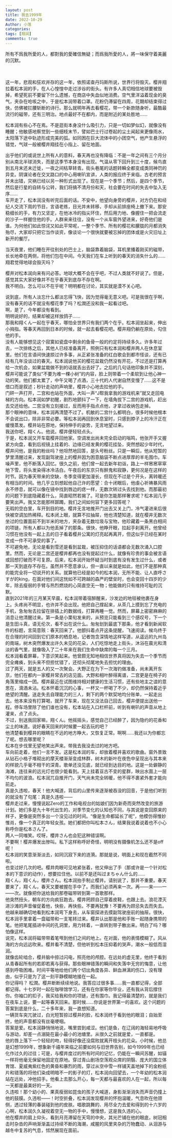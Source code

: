 ```yaml
---
layout: post
title: 我去1999年
date: 2022-10-29
Author: 小落
categories: 
tags: [翔润]
comments: true
--- 
```

所有不爲我所愛的人，都對我的愛確信無疑；而爲我所愛的人，將一味保守着美麗的沉默。
<!-- more -->
<br><br>
这一年，悲观和狂欢并存的这一年，依照诺查丹玛斯所说，世界行将毁灭。樱井翔拉着松本润的手，在人心惶惶中走过涉谷的街头。有许多人真切相信地球要被毁掉，希望死前不要留下什么遗憾，在商店中失血似地消费。空气里洋溢着现金的臭气，夹杂在呛咳之中，于是松本润带着口罩。花粉仍滞留在四周，花期却结束得过快，仿佛被拦腰斩断的诗行。那么就明年再去看樱花，带一个新款随身听，最酷最流行的磁带，还有三明治。地点最好不在都内，而是附近的某处胜地……<br>

松本润有些心不在焉。不是逛街本身没什么吸引力，只是一切如梦似幻，就像没有睡醒；他敏感地察觉到一些细枝末节，譬如巴士行过卷起的尘土闻起来更像雨水，太阳落下途中轨迹形成完美的弧。如同困在巨大流体中的小团空气，他产生悬浮的错觉，气球一般被樱井翔挂在小指上、留在地面。<br>

出乎他们的或说世上所有人的意料，春天再也没有降临：不是一年之间有三个月分别从南北半球消失，而是这季节本身没有出现。气温从零下回升到三十度，候鸟直到五月末还未迁徙，一夜之间枯草转青。街头巷尾的话题转瞬全都变成类同神罚的异变。阴谋论者在交叉路口的中心用喇叭宣讲，人类的报应终于来临，古老的预言并未出错，灾祸已经以另一种形式出现了。现在是一个季节；然后，是四个季节，然后是行星的自转与公转，我们将搞不清月份和天，社会要在时间的失去中坠入无序……<br>
车开走了，松本润没有听完后面的话。不安中，他望向身旁的樱井，对方仍在和经纪人交流下周的节目，言语老练，目光并未转移，手却从前排座椅上撤下来。那安稳细长的手，有力又坚定，在他冰冷的指尖环住，然后用力地、像握住一把会流走的沙子一样握住他的手。人群来来往往，没有一个从车窗外望进来，好奇他们是谁。为何他们如此惊诧又如此平常呢，一整个季节、所有的樱花和朦胧的月都消失殆尽，大家却只把它当作谈资，像谈论一个很快就要被忘掉的团体或是火灾旧址上新开的餐厅。<br>

当天夜里，他们睡在开往别处的巴士上，脑袋靠着脑袋，耳机里播着刚买的磁带，长长地牵在两侧，将他们包在中间。今天我们在车上听到的春天的消失什么的……翔君觉得地球会毁灭吗？<br>

樱井对松本润向来有问必答。地球大概不会在乎吧，不过人类就不好说了。但是，感觉其实大家好像并不在乎春天到底存不存在啊。
<br>
我不明白。怎么可以不在乎呢？明明都在讨论，其实就是漠不关心吧。<br>

说到底，所有人淡忘什么都淡忘得飞快，因为觉得毫无意义吧。可是我很在乎啊，没有春天的话不就没有樱花季了吗？松潤还没和我一起看过吧。
<br>
啊，是了，今年都没有看到。
<br>
明明说好的，结果却被这样放鸽子……
<br>
那我和翔くん一起在乎春天，哪怕全世界只有我们两个在乎。松本润坐起来，伸出小拇指。等春天再回到日本的时候，就一起去看樱花吧。樱井翔仍躺在原处，勾住他的手。
<br>
没有人能够想见这个寂寞如瓷盘中剩余的鱼骨一般的约定将持续多久。许多年过去，一次排练之后，其他人已经准备离开，照例只有松本润和樱井两人在休息室里。他们在言语间快速掠过许多事，从正紧张准备的红白歌会到都市怪谈，还有已经有几年没谈过的春天。松本润说他买的樱花盆栽仍然没有开花，不过还是打算再给一次机会，如果盆栽做不到的话就丢出去好了。之后的几句话他印象并不深刻，樱井可能说了类似“不要为难一棵小树”的内容，脸上则带着一个柔软到让他心神一动的笑。他们都太累了，中午又喝了点酒，三十代的人代谢自然变慢了……这不是借口而是叙述；秒针走动的声响里，樱井小心地去拉他的手。
<br>
门砰一声打开，二宫和也站在外面，大叫一声“J帮我拿我的游戏机来”就又走回电梯的方向。松本润如梦初醒，剧烈地颤抖了一下，在墙角拔下二宫的游戏机，赶出去交还给他。二宫没有立刻接过，反而用手指点点他，才拿过收纳包走掉。
<br>
那个眼神的意味，松本润再清楚不过了。机敏的二宫什么都明白，很多时候他根本不会说出口，除非非常必要。等松本润再回到休息室时，只感到脖子上的冷汗正在缓慢蒸发。樱井站在原地，保持伸手的姿势，无言地望过来。
<br>
我送你吧，翔くん。他说。樱井便轻轻点头。
<br>
于是，松本润又开车载樱井回他家。空调发出尚未完全启动的嗡鸣，他张开手又握紧方向盘，看到后视镜上挂着的、边缘已经发黄的樱花挂坠，突然想起少年时代，樱井问他，是我的粉丝吗？他坦然地回答，是头号粉丝。只是一瞬后，他从短暂的梦里清醒过来，发现副驾驶座上的樱井因为困意脑袋不断点进厚厚的羊毛围巾。车噪声里，他不断落入回忆。很久之前，他们曾一起去新年初诣，路上一样窸窸窣窣地下雪，将头发染得冰冷洁白。午夜后的东京只有醉鬼和寂静，更何况是在这样的时节。因为春天带来的空缺，冬季变得更加漫长，但现在不过是个开头，离转暖还有相当的时间。他几乎立刻想起他自己许的愿望：合十闭眼后，他虔心祈祷暴风雨永不停息，就可以像在镜中找到唇边的痣一样，无数次转过头去找到他。而那最初的问题下到底隐藏着什么，简直昭然若揭了。可是你怎能那样奢求呢？松本润几乎要笑出声。我又怎能那样踯躅，我们之间如何容下更多回答呢？
<br>
无瑕的空白里，车开到目的地。樱井无言地推开门出去又关上门，冷气灌进来后很快被空调加热稀释。松本闭上眼，就算不拉抽屉，他也清楚知道，就在樱井无数次坐过的位置面前不到半米的地方，夹杂着无数垃圾与宝物，他珍藏着一条黑白相间的项链，所有人都以为他丢掉了的那条。很快，他睁开眼，拉起手刹离开。他曾经习惯在他没有一起上去的日子看着樱井公寓的灯亮起再离开，但这似乎已经在某时变成一件不可承受的事了。
<br>
不可避免地，无论是看到雪还是看到盆栽，被压抑住的话语都会无数次涌入口腔里。然而，无论是二宫还是樱井都再也没有提起过什么，就像有珍贵的事会被言语或回想打破而不可复原。后来，松本润开始怀疑当时到底有没有发生过什么，或者那一天到底存不存在。虽然并不愿意承认，但一直以来就是如此，他们不是那种真的能完全将一切说开的关系。就算他已经是如今的松本润，无所不能、让人直呼さすが的king，在面对他们间这恍如不可跨越的森严的壁垒时，也会变回十四岁的少年，除去瘦弱的手臂与热烈燃烧的心简直空无一物；他能做的只有维持可耻的沉默。
<br>
直到2021年的三月某天早晨，松本润带着宿醉醒来，沙发边的地毯被他裹在身上。头疼尚不明显，也许并不会出现。他把自己撑起来，从茶几上摸到忘了充电的手机，急匆匆去拉留在排插上的数据线，打算再睡一觉。然而，屏幕上密密麻麻的消息让他清醒过来。第一条是小栗旬发来的，从预览只能看到三个感叹号，下一个是生田斗真，语无伦次，看不出在说什么。匆匆划到最底下那条，他才看到新闻软件的标题，言简意赅：春天回来了。他颤抖着点开这条提醒，飞速阅读。候鸟终于在合理的时间回到它们原本的栖息地，记者饱含深情地这样写道，从遥远的九州岛的南端，树木突然爆发出许久未见的花朵，人们吃惊地走上街头，沐浴在晨光和清淡的香气里，就像吸入了二十年来在我们生命中缺席的每一个三月。
<br>
松本润看着屏幕，下意识笑起来。他曾颇无知地相信世界真将因为失去一个季节而完全瘫痪，到头来不但担忧错了，还彻头彻尾地失去担忧的理由。
<br>
过了两天，就是五人的又一次聚会。大野正在为下一次海钓做准备，尚未离开东京，他们在都内一家樱井常去的店见面。大野和相叶醉得离谱，二宫更是在椅子的角落里缩成一团。樱井最近在试图维持相对健康的生活习惯，还有些地主之谊的意思在，滴酒未沾。松本怀着沉沉的心事，一杯又一杯喝了不少，却仍然保持着近乎绝望的清醒。送走失去自理能力的三人，剩下的两个默契地均分账单，一起走出去。他本来没有打算喝，就开了车来，现在又没法自己回去，樱井便提出送他一程。停车场里除了他们谁也没有，松本站在入口栏杆前，听到有喇叭的声音从地上灌来，点了点头。
<br>
不过，别送我回家嘛，翔くん。他摇摇头，感觉自己已经醉了，因为隐约的花香和尘土的味道。说好春天回来的时候要一起去玩的吧？
<br>
他清楚看到樱井的眼睛在不远的地方睁大，又恢复正常。啊啊……我还以为你都忘了呢。想去哪里呢？
<br>
松本在步伐里无望地笑出声来。带我去我没去过的地方吧。
<br>
车向前走着，他们一言不发。这是松本润的车，却放着樱井喜欢的歌曲。窗外景致从钻石小格子堆砌出的摩天楼渐渐变成林群，树木的新叶在夜色中呈现出与其本来的样貌几乎毫不相干的深青。歌单还没见底，就已经到达目的地。这是一处僻静的海滩，连往来的远光灯也很少能看到。天上挂着亘古不变的星群，映出水面上一层不均匀的波浪。松本润兀自推开门，天气尚未完全转暖，他不得不裹紧外套才能向前走。
<br>
真是久违啦，春天！他大喊道，背后的山里传来逐渐被吞没的回音，于是他们听到的就没有了句尾：真是久违啦——
<br>
樱井走过来，慢慢说起Zero的工作和电视台的姑娘们因为新奇而突然改变的旅游计划。她们多是九十年代出生的，对季节变化的认知也不同，与其说是变回原来的样子，更像是突然多出一个没见过的时间。“像是生命都延长了呢”，他模仿得惟妙惟肖，像一个真正的年轻女孩。她们都把你叫松本さん，结果我说着说着也不小心称呼你是松本さん了。
<br>
两人一同嗤笑。哎呀，櫻井さん也会犯这种错误啊。
<br>
不要啊！樱井爆发出惨叫。私下这样称呼好奇怪，明明没有摄像机怎么还不是off呢！
<br>
松本润的笑意渐渐淡去，如同沉寂下来的涟漪。那就是说，明面上和现在截然不同啦。
<br>
也变过好几次的吧。樱井肉眼可见地紧张着，他又伸出了手（那或许是一个针对松本的下意识的动作），想要拉住他。以前不是还叫过まちゃん什么的……
<br>
翔くん，翔くん，櫻井さん。松本润抬手制止樱井。请别说了，那并不重要。春天要来了，翔くん，春天又要被握在手中了。而我们必须再来一次。再——来——一——次。就像把你送给我的那卷磁带转到第一首歌那样。
<br>
他突然扭头，朝车的方向疯狂跑去。樱井罔顾自己穿着皮鞋，也跟上去。浪花湮灭进沙滩的声音催促着他，快些，再快些。不要再犹豫！不要再为顾忌失去而失去。他越来越确切地看到松本润弯下身去，从车窗探进去摸副驾驶座前的抽屉。很快，松本润手里拿着一盘磁带和一支笔转过来。樱井认出那是他和手账一起随身携带的笔。他把笔尾插进中间的孔洞里，用力转着，一直转到带子散出来。明白了吗？哪怕像这样。
<br>
说完，松本润将磁带带着笔甩到他们之间的地上。在对面，他的表情模糊了。风从海的方向远远吹来。樱井看不清楚，但他听到松本压抑着的哭声，潮水一般低而湿润。
<br>
就像齿轮啮合，樱井脑中掠过闪电，照亮他的颅腔。在远处的虚无里，他终于看到从青春起所有的若即若离与获得。那些眼神错落的瞬间和失落中无穷的悔意，让他感到呼吸困难。时间平等地给他们两个切出角度各异、鲜血淋漓的伤口，没有理由，似乎只是为了这一刻平静模糊地接在一起。
<br>
你记得吗？ 松潤。樱井断断续续地说。我答应过很多事……我一直都记得，全部都记得。十七岁时一起在咖啡馆学习，还有在你家等你毕业，还有我从背后撑住你。你袖口的扣子，我买给我和你的项链，还有围巾。我记得最清楚的，就是我们在夜车上说，要一起等春天回来。那时候……你说是世界第一的喜欢。这个问题的答案到底是什么，二十多年来，我一直想知道。
<br>
一辆货车突兀驶过，白光短暂掠过樱井的脸，松本润终于看到他的眼泪；自始至终，他的声音都没有丝毫哽咽。
<br>
答案是爱。松本润静悄悄地说，嘴里尝到咸涩。他们是鱼，在辽阔的海轻易地呼吸与游动，却差一点溺毙在最小最小的池塘里。从很久之前就是爱，一直都是。
<br>
他的唇上落下一个轻轻的吻，轻得好像还没腐败就离开枝头的花朵。小时候，他总是幻想1999年，想象新千禧年来临之前要如何与旧世界告别，如今1999年也已经化作过久的过往；可是，与樱井度过的所有时间的记忆，仍能在一瞬间苏醒，如锚一样将他毫无保留地固定在原地。穿过青山剧场空荡观众席的阴翳、庞大的国立体育馆、夏威夷紫红色的黄昏和暴烈的雨，穿过从空中雪一样铺天盖地掉下的金粉纸片和错落的将他们染成明暗不一的影子的灯，松本润向回望去，一个年幼的松本润站在远处，冲他招手。他看上去那么开心，每一天都与最喜欢的人在一起，所以每一天都是最美好的一天。
<br>
久违啦！那个幼小的、果真瘦弱如昆虫的孩子大喊道，身影渐渐消失而声音仍撞上他的鼓膜。久违啦——！时空折叠，松本润发现樱井的怀抱温暖，气息吹在他颈侧，透过轻薄的春装碰到他的皮肤。唱歌跳舞的、用尽全力去爱和得到的十六岁的心啊，松本润久久凝视着空无一物的手中，慢慢想，这是我久违的心。
<br>
他在樱井的肩上仰头，看到月亮滞留在天穹的中央，其光芒铺在他的眼底，树冠相击时杂沓的声响渐渐盖过持续不断的海潮，咸腥的风里夹杂的万物蠢动、从洄游与越冬中复苏的气息，怵然展现在面前。

